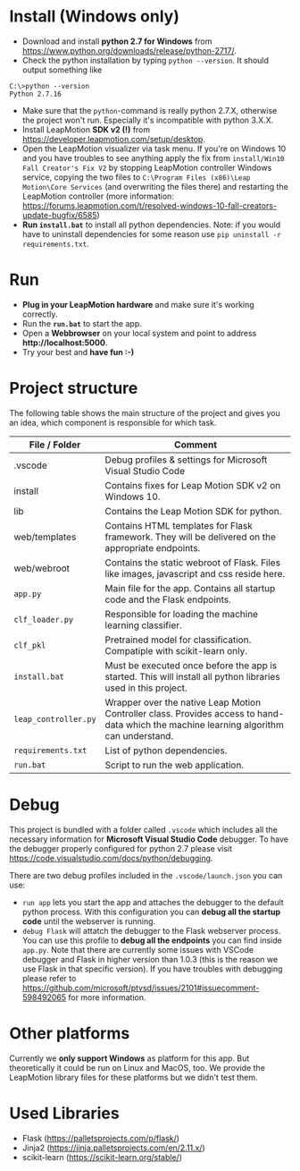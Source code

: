 # Install (Windows only)
- Download and install <b>python 2.7 for Windows</b> from https://www.python.org/downloads/release/python-2717/.
- Check the python installation by typing `python --version`. It should output something like 
```
C:\>python --version
Python 2.7.16
```
- Make sure that the `python`-command is really python 2.7.X, otherwise the project won't run. Especially it's incompatible with python 3.X.X.
- Install LeapMotion <b>SDK v2 (!)</b> from  https://developer.leapmotion.com/setup/desktop.
- Open the LeapMotion visualizer via task menu. If you're on Windows 10 and you have troubles to see anything apply the fix from `install/Win10 Fall Creator's Fix V2` by stopping LeapMotion controller Windows service, copying the two files to `C:\Program Files (x86)\Leap Motion\Core Services` (and overwriting the files there) and restarting the LeapMotion controller (more information: https://forums.leapmotion.com/t/resolved-windows-10-fall-creators-update-bugfix/6585)
- <b>Run `install.bat`</b> to install all python dependencies. Note: if you would have to uninstall dependencies for some reason use `pip uninstall -r requirements.txt`.

# Run
- <b>Plug in your LeapMotion hardware</b> and make sure it's working correctly.
- Run the <b>`run.bat`</b> to start the app.
- Open a <b>Webbrowser</b> on your local system and point to address <b>http://localhost:5000</b>.
- Try your best and <b>have fun :-)</b>

# Project structure
The following table shows the main structure of the project and gives you an idea,
which component is responsible for which task.

| File / Folder        | Comment                                                                                                                                 |
|----------------------|-----------------------------------------------------------------------------------------------------------------------------------------|
| .vscode              | Debug profiles & settings for Microsoft Visual Studio Code                                                                              |
| install              | Contains fixes for Leap Motion SDK v2 on Windows 10.                                                                                    |
| lib                  | Contains the Leap Motion SDK for python.                                                                                                |
| web/templates        | Contains HTML templates for Flask framework. They will be delivered on the appropriate endpoints.                                       |
| web/webroot          | Contains the static webroot of Flask. Files like images, javascript and css reside here.                                                |
| `app.py`             | Main file for the app. Contains all startup code and the Flask endpoints.                                                               |
| `clf_loader.py`      | Responsible for loading the machine learning classifier.                                                                                |
| `clf_pkl`            | Pretrained model for classification. Compatiple with scikit-learn only.                                                                 |
| `install.bat`        | Must be executed once before the app is started. This will install all python libraries used in  this project.                          |
| `leap_controller.py` | Wrapper over the native Leap Motion Controller class. Provides access to hand-data which the machine learning algorithm can understand. |
| `requirements.txt`   | List of python dependencies.                                                                                                            |
| `run.bat`            | Script to run the web application.                                                                                                      |

# Debug
This project is bundled with a folder called `.vscode` which includes all the necessary information for <b>Microsoft Visual Studio Code</b> debugger. To have the debugger properly configured for python 2.7 please visit https://code.visualstudio.com/docs/python/debugging.

There are two debug profiles included in the `.vscode/launch.json` you can use:
- `run app` lets you start the app and attaches the debugger to the default python process. With this configuration you can <b>debug all the startup code</b> until the webserver is running.
- `debug Flask` will attatch the debugger to the Flask webserver process. You can use this profile to <b>debug all the endpoints</b> you can find inside `app.py`. Note that there are currently some issues with VSCode debugger and Flask in higher version than 1.0.3 (this is the reason we use Flask in that specific version). If you have troubles with debugging please refer to https://github.com/microsoft/ptvsd/issues/2101#issuecomment-598492065 for more information.


# Other platforms
Currently we <b>only support Windows</b> as platform for this app. But theoretically it could be run on Linux and MacOS, too. We provide the LeapMotion library files for these platforms but we didn't test them.

# Used Libraries
- Flask (https://palletsprojects.com/p/flask/)
- Jinja2 (https://jinja.palletsprojects.com/en/2.11.x/)
- scikit-learn (https://scikit-learn.org/stable/)
